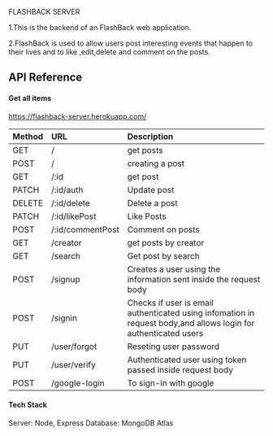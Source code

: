 
FLASHBACK SERVER

1.This is the backend of an FlashBack web application.

2.FlashBack is used to allow users post interesting events that happen to their lives and to like ,edit,delete and comment on the posts.






## API Reference

#### Get all items


  https://flashback-server.herokuapp.com/


| Method | URL   | Description                |
| :-------- | :------- | :------------------------- |
|GET |   /  |get posts|
|POST|/|creating a post|
|GET | /:id |get post|
| PATCH | /:id/auth| Update post|
|   DELETE | /:id/delete| Delete a post|
| PATCH | /:id/likePost| Like Posts|
|POST|/:id/commentPost|Comment on posts|
|GET|/creator|get posts by creator|
|   GET | /search | Get post by search |
| POST	 | /signup |Creates a user using the information sent inside the request body |
|  POST | /signin | Checks if user is email authenticated using infomation in request body,and allows login for authenticated users|
|PUT|/user/forgot|Reseting user password|
|PUT|/user/verify|Authenticated user using token passed inside request body|
|POST	|/google-login|	To sign-in with google|



#### Tech Stack


Server: Node, Express Database: MongoDB Atlas
